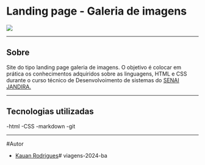 # Landing page - Galeria de imagens

![](./screenshot/galeria%20de%20tenis.png)
___
## Sobre
Site do tipo landing page galeria de imagens. O objetivo é colocar em prática os conhecimentos adquiridos sobre as linguagens, HTML e CSS durante o curso técnico de Desenvolvoimento de sistemas do [SENAI JANDIRA.](https://sp.senai.br/unidade/jandira/)


___

## Tecnologias utilizadas 
-html
-CSS
-markdown
-git
___

#Autor 

- [Kauan Rodrigues]()# viagens-2024-ba
